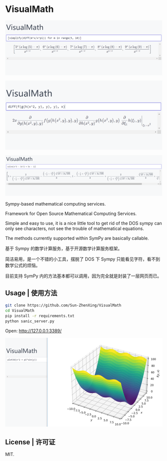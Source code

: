 # VisualMath

![](images/2022-09-30-19-39-18.png)

![](images/2022-09-30-19-23-18.png)

![](images/2022-09-30-19-24-55.png)

Sympy-based mathematical computing services.

Framework for Open Source Mathematical Computing Services.

Simple and easy to use, it is a nice little tool to get rid of the DOS sympy can only see characters, not see the trouble of mathematical equations.

The methods currently supported within SymPy are basically callable.

基于 Sympy 的数学计算服务，基于开源数学计算服务框架。

简洁易用，是一个不错的小工具，摆脱了 DOS 下 Sympy 只能看见字符，看不到数学公式的烦恼。

目前支持 SymPy 内的方法基本都可以调用，因为完全就是封装了一层网页而已。

## Usage | 使用方法

```bash
git clone https://github.com/Sun-ZhenXing/VisualMath
cd VisualMath
pip install -r requirements.txt
python sanic_server.py
```

Open: <http://127.0.0.1:3389/>

![](images/2022-10-01-09-25-54.png)

## License | 许可证

MIT.
